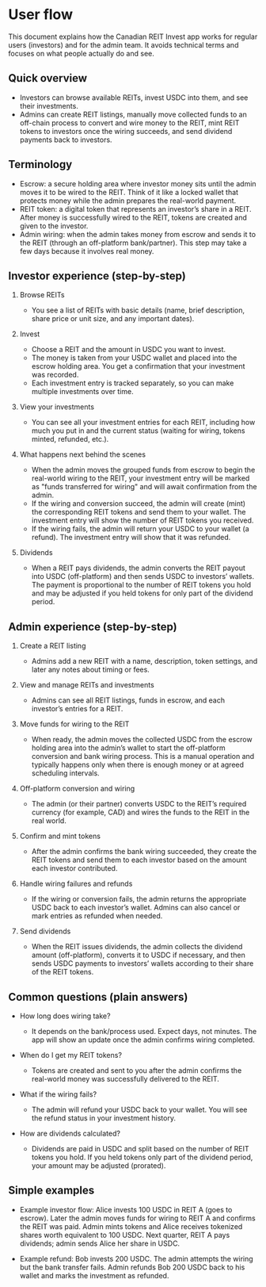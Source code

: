 # User flow

This document explains how the Canadian REIT Invest app works for regular users (investors) and for the admin team. It avoids technical terms and focuses on what people actually do and see.

## Quick overview

- Investors can browse available REITs, invest USDC into them, and see their investments.
- Admins can create REIT listings, manually move collected funds to an off-chain process to convert and wire money to the REIT, mint REIT tokens to investors once the wiring succeeds, and send dividend payments back to investors.

## Terminology

- Escrow: a secure holding area where investor money sits until the admin moves it to be wired to the REIT. Think of it like a locked wallet that protects money while the admin prepares the real-world payment.
- REIT token: a digital token that represents an investor’s share in a REIT. After money is successfully wired to the REIT, tokens are created and given to the investor.
- Admin wiring: when the admin takes money from escrow and sends it to the REIT (through an off-platform bank/partner). This step may take a few days because it involves real money.

## Investor experience (step-by-step)

1. Browse REITs
   - You see a list of REITs with basic details (name, brief description, share price or unit size, and any important dates).

2. Invest
   - Choose a REIT and the amount in USDC you want to invest.
   - The money is taken from your USDC wallet and placed into the escrow holding area. You get a confirmation that your investment was recorded.
   - Each investment entry is tracked separately, so you can make multiple investments over time.

3. View your investments
   - You can see all your investment entries for each REIT, including how much you put in and the current status (waiting for wiring, tokens minted, refunded, etc.).

4. What happens next behind the scenes
   - When the admin moves the grouped funds from escrow to begin the real-world wiring to the REIT, your investment entry will be marked as "funds transferred for wiring" and will await confirmation from the admin.
   - If the wiring and conversion succeed, the admin will create (mint) the corresponding REIT tokens and send them to your wallet. The investment entry will show the number of REIT tokens you received.
   - If the wiring fails, the admin will return your USDC to your wallet (a refund). The investment entry will show that it was refunded.

5. Dividends
   - When a REIT pays dividends, the admin converts the REIT payout into USDC (off-platform) and then sends USDC to investors’ wallets. The payment is proportional to the number of REIT tokens you hold and may be adjusted if you held tokens for only part of the dividend period.

## Admin experience (step-by-step)

1. Create a REIT listing
   - Admins add a new REIT with a name, description, token settings, and later any notes about timing or fees.

2. View and manage REITs and investments
   - Admins can see all REIT listings, funds in escrow, and each investor’s entries for a REIT.

3. Move funds for wiring to the REIT
   - When ready, the admin moves the collected USDC from the escrow holding area into the admin’s wallet to start the off-platform conversion and bank wiring process. This is a manual operation and typically happens only when there is enough money or at agreed scheduling intervals.

4. Off-platform conversion and wiring
   - The admin (or their partner) converts USDC to the REIT’s required currency (for example, CAD) and wires the funds to the REIT in the real world.

5. Confirm and mint tokens
   - After the admin confirms the bank wiring succeeded, they create the REIT tokens and send them to each investor based on the amount each investor contributed.

6. Handle wiring failures and refunds
   - If the wiring or conversion fails, the admin returns the appropriate USDC back to each investor’s wallet. Admins can also cancel or mark entries as refunded when needed.

7. Send dividends
   - When the REIT issues dividends, the admin collects the dividend amount (off-platform), converts it to USDC if necessary, and then sends USDC payments to investors’ wallets according to their share of the REIT tokens.

## Common questions (plain answers)

- How long does wiring take?
  - It depends on the bank/process used. Expect days, not minutes. The app will show an update once the admin confirms wiring completed.

- When do I get my REIT tokens?
  - Tokens are created and sent to you after the admin confirms the real-world money was successfully delivered to the REIT.

- What if the wiring fails?
  - The admin will refund your USDC back to your wallet. You will see the refund status in your investment history.

- How are dividends calculated?
  - Dividends are paid in USDC and split based on the number of REIT tokens you hold. If you held tokens only part of the dividend period, your amount may be adjusted (prorated).

## Simple examples

- Example investor flow: Alice invests 100 USDC in REIT A (goes to escrow). Later the admin moves funds for wiring to REIT A and confirms the REIT was paid. Admin mints tokens and Alice receives tokenized shares worth equivalent to 100 USDC. Next quarter, REIT A pays dividends; admin sends Alice her share in USDC.

- Example refund: Bob invests 200 USDC. The admin attempts the wiring but the bank transfer fails. Admin refunds Bob 200 USDC back to his wallet and marks the investment as refunded.
